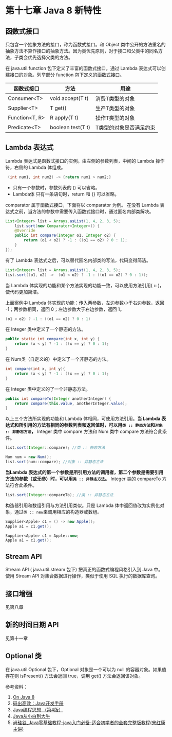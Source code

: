 # 第十七章 Java 8 新特性

## 函数式接口
只包含一个抽象方法的接口，称为函数式接口。和 Object 类中公开的方法重名的抽象方法不算作接口的抽象方法。因为类优先原则，对于接口和父类中的同名方法，子类会优先选择父类的方法。

在 java.util.function 包下定义了丰富的函数式接口。通过 Lambda 表达式可以创建接口的对象。列举部分 function 包下定义的函数式接口。

| 函数式接口     | 方法              | 用途                    |
| -------------- | ----------------- | ----------------------- |
| Consumer\<T>   | void accept(T t)  | 消费T类型的对象         |
| Supplier\<T>   | T get()           | 生产T类型的对象         |
| Function<T, R> | R apply(T t)      | 操作T类型的对象         |
| Predicate\<T>  | boolean test(T t) | T类型的对象是否满足约束 |

## Lambda 表达式
Lambda 表达式是函数式接口的实例。由左侧的参数列表，中间的 Lambda 操作符，右侧的 Lambda 体组成。
```java
 (int num1, int num2) -> {return num1 > num2;}
```
- 只有一个参数时，参数列表的 () 可以省略。
- Lambda体 只有一条语句时，return 和 {} 可以省略。

comparator 属于函数式接口，下面将以 comparator 为例。
在没有 Lambda 表达式之前，当方法的参数中需要传入函数式接口时，通过匿名内部类解决。
```java
List<Integer> list = Arrays.asList(1, 4, 2, 3, 5);
    list.sort(new Comparator<Integer>() {
    @Override
    public int compare(Integer o1, Integer o2) {
        return (o1 < o2) ? -1 : ((o1 == o2) ? 0 : 1);
    }
});
```
有了 Lambda 表达式之后，可以替代匿名内部类的写法，代码变得简洁。
```java
List<Integer> list = Arrays.asList(1, 4, 2, 3, 5);
list.sort((o1, o2) ->  (o1 < o2) ? -1 : ((o1 == o2) ? 0 : 1));
```
当 Lambda 体实现的功能和某个方法实现的功能一致，可以使用方法引用( **::** )，使代码更加简洁。

上面案例中 Lambda 体实现的功能：传入两参数，左边参数小于右边参数，返回 -1；两参数相同，返回 0；左边参数大于右边参数，返回 1。
```java
(o1 < o2) ? -1 : ((o1 == o2) ? 0 : 1)
```
在 Integer 类中定义了一个静态的方法。
```java
public static int compare(int x, int y) {
    return (x < y) ? -1 : ((x == y) ? 0 : 1);
}
```
在 Num类（自定义的）中定义了一个非静态的方法。
```java
int compare(int x, int y){
    return (x < y) ? -1 : ((x == y) ? 0 : 1);
}
```
在 Integer 类中定义的了一个非静态方法。
```java
public int compareTo(Integer anotherInteger) {
    return compare(this.value, anotherInteger.value);
}
```
以上三个方法所实现的功能和 Lambda 体相同，可使用方法引用。**当 Lambda 表达式和所引用的方法有相同的参数列表和返回值时，可以用```类 :: 静态方法```和```对象 :: 非静态方法```，** Integer 类中 compare 方法和 Num 类中 compare 方法符合此条件。
```java
list.sort(Integer::compare); //类 :: 静态方法

Num num = new Num();        
list.sort(num::compare); //对象 :: 非静态方法
```
**当Lambda 表达式的第一个参数是所引用方法的调用者，第二个参数是需要引用方法的参数（或无参）时，可以用```类 :: 非静态方法```。** Integer 类的 compareTo 方法符合此条件。
```java
list.sort(Integer::compareTo); //类 :: 非静态方法
```
构造器引用和数组引用与方法引用类似。只是 Lambda 体中返回值改为实例化对象，通过```类 :: new```来调用相应的构造器或数组。
```java
Supplier<Apple> c1 = () -> new Apple();
Apple a1 = c1.get(); 

Supplier<Apple> c1 = Apple::new;
Apple a1 = c1.get(); 
```
## Stream API
Stream API ( java.util.stream 包下) 把真正的函数式编程风格引入到 Java 中。使用 Stream API 对集合数据进行操作，类似于使用 SQL 执行的数据库查询。

## 接口增强
见第八章

## 新的时间日期 API
见第十一章

## Optional 类

在 java.util.Optional 包下，Optional 对象是一个可以为 null 的容器对象。如果值存在则 isPresent() 方法会返回 true，调用 get() 方法会返回该对象。

参考资料：

1. [On Java 8](https://book.douban.com/subject/30217317/)
2. [码出高效：Java开发手册](https://book.douban.com/subject/30333948/)
3. [Java编程思想 （第4版）](https://book.douban.com/subject/2130190/)
4. [Java从小白到大牛](https://www.ituring.com.cn/book/2480/)
5. [尚硅谷_Java零基础教程-java入门必备-适合初学者的全套完整版教程(宋红康主讲)](https://www.bilibili.com/video/BV1Kb411W75N?p=180)
